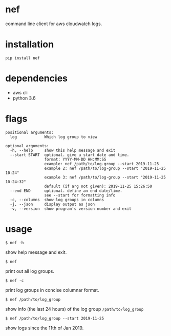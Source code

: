 # nef  
  
command line client for aws cloudwatch logs.  
  
# installation  
  
`pip install nef`  
   
# dependencies  
  
- aws cli
- python 3.6
  
# flags  
  
```
positional arguments:
  log            Which log group to view

optional arguments:
  -h, --help     show this help message and exit
  --start START  optional. give a start date and time.
                 format: YYYY-MM-DD HH:MM:SS
                 example: nef /path/to/log-group --start 2019-11-25
                 example 2: nef /path/to/log-group --start "2019-11-25 10:24"
                 example 3: nef /path/to/log-group --start "2019-11-25 10:24:32"
                 default (if arg not given): 2019-11-25 15:26:50
  --end END      optional. define an end date/time.
                 see --start for formatting info
  -c, --columns  show log groups in columns
  -j, --json     display output as json
  -v, --version  show program's version number and exit
  ```  

# usage   
  
`$ nef -h`  
  
show help message and exit.  
  
`$ nef`  
   
print out all log groups.   
  
`$ nef -c`  
  
print log groups in concise columnar format.  
   
`$ nef /path/to/log_group`   
   
show info (the last 24 hours) of the log group `/path/to/log_group`  
  
`$ nef /path/to/log_group --start 2019-11-25`   
  
show logs since the 11th of Jan 2019.  
  

